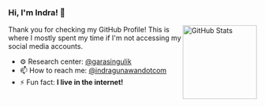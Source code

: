 ### Hi, I'm Indra! 👋

<a href="https://github.com/feedsbrain"><img alt="GitHub Stats" src="https://github-readme-stats.vercel.app/api/top-langs/?username=feedsbrain&layout=compact" align="right" height="150" /></a>

Thank you for checking my GitHub Profile! This is where I mostly spent my time if I'm not accessing my social media accounts.

- ⚙️ Research center: [@garasingulik](https://github.com/garasingulik)
- 📫 How to reach me: [@indragunawandotcom](https://instagram.com/indragunawandotcom)
- ⚡ Fun fact: **I live in the internet!**
